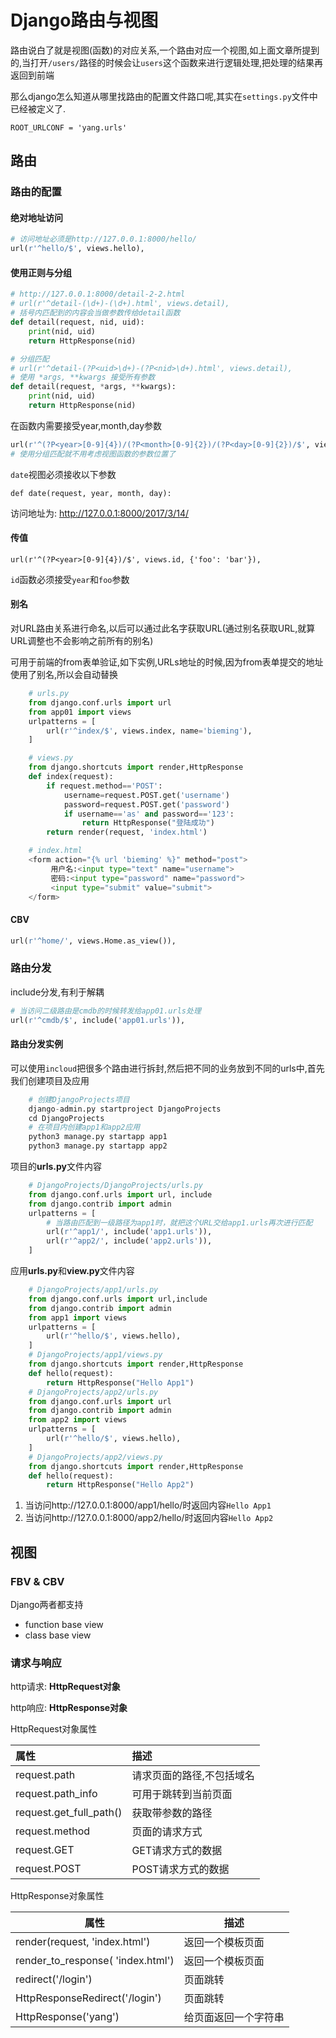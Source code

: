 # Django路由与视图

路由说白了就是视图(函数)的对应关系,一个路由对应一个视图,如上面文章所提到的,当打开`/users/`路径的时候会让`users`这个函数来进行逻辑处理,把处理的结果再返回到前端

那么django怎么知道从哪里找路由的配置文件路口呢,其实在`settings.py`文件中已经被定义了.

    ROOT_URLCONF = 'yang.urls'

## 路由

### 路由的配置

#### 绝对地址访问

```python
# 访问地址必须是http://127.0.0.1:8000/hello/
url(r'^hello/$', views.hello),
```

#### 使用正则与分组

```python
# http://127.0.0.1:8000/detail-2-2.html
# url(r'^detail-(\d+)-(\d+).html', views.detail),
# 括号内匹配到的内容会当做参数传给detail函数
def detail(request, nid, uid):
    print(nid, uid)
    return HttpResponse(nid)

# 分组匹配
# url(r'^detail-(?P<uid>\d+)-(?P<nid>\d+).html', views.detail),
# 使用 *args, **kwargs 接受所有参数
def detail(request, *args, **kwargs):
    print(nid, uid)
    return HttpResponse(nid)
```

在函数内需要接受year,month,day参数

```python
url(r'^(?P<year>[0-9]{4})/(?P<month>[0-9]{2})/(?P<day>[0-9]{2})/$', views.date),
# 使用分组匹配就不用考虑视图函数的参数位置了
```

`date`视图必须接收以下参数

    def date(request, year, month, day):
访问地址为: http://127.0.0.1:8000/2017/3/14/

#### 传值

    url(r'^(?P<year>[0-9]{4})/$', views.id, {'foo': 'bar'}),

`id`函数必须接受`year`和`foo`参数

#### 别名

对URL路由关系进行命名,以后可以通过此名字获取URL(通过别名获取URL,就算URL调整也不会影响之前所有的别名)

可用于前端的from表单验证,如下实例,URLs地址的时候,因为from表单提交的地址使用了别名,所以会自动替换

```python
    # urls.py
    from django.conf.urls import url
    from app01 import views
    urlpatterns = [
        url(r'^index/$', views.index, name='bieming'),
    ]

    # views.py
    from django.shortcuts import render,HttpResponse
    def index(request):
        if request.method=='POST':
            username=request.POST.get('username')
            password=request.POST.get('password')
            if username=='as' and password=='123':
                return HttpResponse("登陆成功")
        return render(request, 'index.html')

    # index.html
    <form action="{% url 'bieming' %}" method="post">
         用户名:<input type="text" name="username">
         密码:<input type="password" name="password">
         <input type="submit" value="submit">
    </form>
```

#### CBV

```python
url(r'^home/', views.Home.as_view()),
```

### 路由分发

include分发,有利于解耦

```python
# 当访问二级路由是cmdb的时候转发给app01.urls处理
url(r'^cmdb/$', include('app01.urls')),
```

#### 路由分发实例

可以使用`incloud`把很多个路由进行拆封,然后把不同的业务放到不同的urls中,首先我们创建项目及应用

```python
    # 创建DjangoProjects项目
    django-admin.py startproject DjangoProjects
    cd DjangoProjects
    # 在项目内创建app1和app2应用
    python3 manage.py startapp app1
    python3 manage.py startapp app2
```

项目的**urls.py**文件内容

```python
    # DjangoProjects/DjangoProjects/urls.py
    from django.conf.urls import url, include
    from django.contrib import admin
    urlpatterns = [
        # 当路由匹配到一级路径为app1时，就把这个URL交给app1.urls再次进行匹配
        url(r'^app1/', include('app1.urls')),
        url(r'^app2/', include('app2.urls')),
    ]
```

应用**urls.py**和**view.py**文件内容

```python
    # DjangoProjects/app1/urls.py
    from django.conf.urls import url,include
    from django.contrib import admin
    from app1 import views
    urlpatterns = [
        url(r'^hello/$', views.hello),
    ]
    # DjangoProjects/app1/views.py
    from django.shortcuts import render,HttpResponse
    def hello(request):
        return HttpResponse("Hello App1")
    # DjangoProjects/app2/urls.py
    from django.conf.urls import url
    from django.contrib import admin
    from app2 import views
    urlpatterns = [
        url(r'^hello/$', views.hello),
    ]
    # DjangoProjects/app2/views.py
    from django.shortcuts import render,HttpResponse
    def hello(request):
        return HttpResponse("Hello App2")
```

1. 当访问http://127.0.0.1:8000/app1/hello/时返回内容`Hello App1`
2. 当访问http://127.0.0.1:8000/app2/hello/时返回内容`Hello App2`

## 视图

### FBV & CBV

Django两者都支持

- function base view
- class base view

### 请求与响应

http请求: **HttpRequest对象**

http响应: **HttpResponse对象**

HttpRequest对象属性

| 属性                      | 描述            |
| :---------------------- | :------------ |
| request.path            | 请求页面的路径,不包括域名 |
| request.path_info       | 可用于跳转到当前页面    |
| request.get_full_path() | 获取带参数的路径      |
| request.method          | 页面的请求方式       |
| request.GET             | GET请求方式的数据    |
| request.POST            | POST请求方式的数据   |


HttpResponse对象属性

| 属性                                | 描述         |
| --------------------------------- | ---------- |
| render(request, 'index.html')     | 返回一个模板页面   |
| render_to_response( 'index.html') | 返回一个模板页面   |
| redirect('/login')                | 页面跳转       |
| HttpResponseRedirect('/login')    | 页面跳转       |
| HttpResponse('yang')              | 给页面返回一个字符串 |
